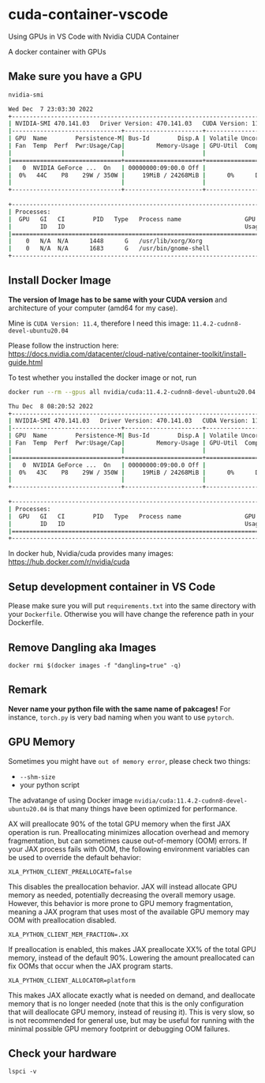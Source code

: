 # cuda-container-vscode

Using GPUs in VS Code with Nvidia CUDA Container

A docker container with GPUs 

## Make sure you have a GPU 

```bash
nvidia-smi

Wed Dec  7 23:03:30 2022    
+-----------------------------------------------------------------------------+
| NVIDIA-SMI 470.141.03   Driver Version: 470.141.03   CUDA Version: 11.4     |
|-------------------------------+----------------------+----------------------+
| GPU  Name        Persistence-M| Bus-Id        Disp.A | Volatile Uncorr. ECC |
| Fan  Temp  Perf  Pwr:Usage/Cap|         Memory-Usage | GPU-Util  Compute M. |
|                               |                      |               MIG M. |
|===============================+======================+======================|
|   0  NVIDIA GeForce ...  On   | 00000000:09:00.0 Off |                  N/A |
|  0%   44C    P8    29W / 350W |     19MiB / 24268MiB |      0%      Default |
|                               |                      |                  N/A |
+-------------------------------+----------------------+----------------------+
                                                                               
+-----------------------------------------------------------------------------+
| Processes:                                                                  |
|  GPU   GI   CI        PID   Type   Process name                  GPU Memory |
|        ID   ID                                                   Usage      |
|=============================================================================|
|    0   N/A  N/A      1448      G   /usr/lib/xorg/Xorg                  9MiB |
|    0   N/A  N/A      1683      G   /usr/bin/gnome-shell                8MiB |
+-----------------------------------------------------------------------------+
```   


## Install Docker Image 

__The version of Image has to be same with your CUDA version__ and architecture
of your computer (amd64 for my case). 

Mine is `CUDA Version: 11.4`, therefore I need this image: `11.4.2-cudnn8-devel-ubuntu20.04`

Please follow the instruction here: https://docs.nvidia.com/datacenter/cloud-native/container-toolkit/install-guide.html

To test whether you installed the docker image or not, run

```bash
docker run --rm --gpus all nvidia/cuda:11.4.2-cudnn8-devel-ubuntu20.04 nvidia-smi

Thu Dec  8 08:20:52 2022       
+-----------------------------------------------------------------------------+
| NVIDIA-SMI 470.141.03   Driver Version: 470.141.03   CUDA Version: 11.4     |
|-------------------------------+----------------------+----------------------+
| GPU  Name        Persistence-M| Bus-Id        Disp.A | Volatile Uncorr. ECC |
| Fan  Temp  Perf  Pwr:Usage/Cap|         Memory-Usage | GPU-Util  Compute M. |
|                               |                      |               MIG M. |
|===============================+======================+======================|
|   0  NVIDIA GeForce ...  On   | 00000000:09:00.0 Off |                  N/A |
|  0%   43C    P8    29W / 350W |     19MiB / 24268MiB |      0%      Default |
|                               |                      |                  N/A |
+-------------------------------+----------------------+----------------------+
                                                                               
+-----------------------------------------------------------------------------+
| Processes:                                                                  |
|  GPU   GI   CI        PID   Type   Process name                  GPU Memory |
|        ID   ID                                                   Usage      |
|=============================================================================|
+-----------------------------------------------------------------------------+
```

In docker hub, Nvidia/cuda provides many images: https://hub.docker.com/r/nvidia/cuda

## Setup development container in VS Code

Please make sure you will put `requirements.txt` into the same directory
with your `Dockerfile`. Otherwise you will have change the reference path 
in your Dockerfile. 

## Remove Dangling aka <none> Images

`docker rmi $(docker images -f "dangling=true" -q)`


## Remark

__Never name your python file with the same name of pakcages!__ For instance,
`torch.py` is very bad naming when you want to use `pytorch`. 


## GPU Memory

Sometimes you might have `out of memory error`, please check two things:

- `--shm-size`
- your python script 

The advatange of using Docker image `nvidia/cuda:11.4.2-cudnn8-devel-ubuntu20.04`
is that many things have been optimized for performance. 

AX will preallocate 90% of the total GPU memory when the first JAX operation is run. Preallocating minimizes allocation overhead and memory fragmentation, but can sometimes cause out-of-memory (OOM) errors. If your JAX process fails with OOM, the following environment variables can be used to override the default behavior:

`XLA_PYTHON_CLIENT_PREALLOCATE=false`

This disables the preallocation behavior. JAX will instead allocate GPU memory as needed, potentially decreasing the overall memory usage. However, this behavior is more prone to GPU memory fragmentation, meaning a JAX program that uses most of the available GPU memory may OOM with preallocation disabled.

`XLA_PYTHON_CLIENT_MEM_FRACTION=.XX`

If preallocation is enabled, this makes JAX preallocate XX% of the total GPU memory, instead of the default 90%. Lowering the amount preallocated can fix OOMs that occur when the JAX program starts.

`XLA_PYTHON_CLIENT_ALLOCATOR=platform`

This makes JAX allocate exactly what is needed on demand, and deallocate memory that is no longer needed (note that this is the only configuration that will deallocate GPU memory, instead of reusing it). This is very slow, so is not recommended for general use, but may be useful for running with the minimal possible GPU memory footprint or debugging OOM failures.

## Check your hardware

`lspci -v` 